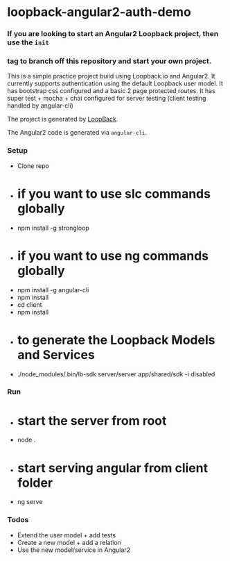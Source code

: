 # loopback-angular2-auth-demo

### If you are looking to start an Angular2 Loopback project, then use the `init` 
### tag to branch off this repository and start your own project.

This is a simple practice project build using Loopback.io and Angular2. 
It currently supports authentication using the default Loopback user model.
It has bootstrap css configured and a basic 2 page protected routes.
It has super test + mocha + chai configured for server testing 
(client testing handled by angular-cli)

The project is generated by [LoopBack](http://loopback.io).

The Angular2 code is generated via `angular-cli`.

### Setup

- Clone repo
- # if you want to use slc commands globally
- npm install -g strongloop
- # if you want to use ng commands globally
- npm install -g angular-cli 
- npm install 
- cd client
- npm install
- # to generate the Loopback Models and Services
- ./node_modules/.bin/lb-sdk server/server app/shared/sdk -i disabled 

### Run

- # start the server from root
- node .
- # start serving angular from client folder
- ng serve

### Todos

- Extend the user model + add tests
- Create a new model + add a relation
- Use the new model/service in Angular2